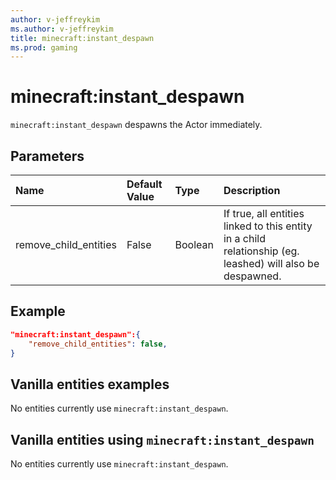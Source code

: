 ```yaml
---
author: v-jeffreykim
ms.author: v-jeffreykim
title: minecraft:instant_despawn
ms.prod: gaming
---
```


# minecraft:instant_despawn

`minecraft:instant_despawn` despawns the Actor immediately.

## Parameters

|Name |Default Value  |Type  |Description  |
|:----------|:----------|:----------|:----------|
| remove_child_entities| False| Boolean| If true, all entities linked to this entity in a child relationship (eg. leashed) will also be despawned. |

## Example

```json
"minecraft:instant_despawn":{
    "remove_child_entities": false,
}
```

## Vanilla entities examples

No entities currently use `minecraft:instant_despawn`.

## Vanilla entities using `minecraft:instant_despawn`

No entities currently use `minecraft:instant_despawn`.
